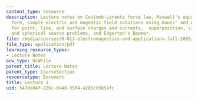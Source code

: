 ```yaml
---
content_type: resource
description: Lecture notes on Coulomb-Lorentz force law, Maxwell's equations in integral
  form, simple electric and magnetic field solutions using Gauss' and Ampere's laws
  for point, line, and surface charges and currents,  superposition, simple cylindrical
  and spherical source problems, and Edgerton's Boomer.
file: /media/courses/6-013-electromagnetics-and-applications-fall-2005/547de84f22bc0a4035f4a285cd385afc_lec1.pdf
file_type: application/pdf
learning_resource_types:
- Lecture Notes
ocw_type: OCWFile
parent_title: Lecture Notes
parent_type: CourseSection
resourcetype: Document
title: Lecture 1
uid: 547de84f-22bc-0a40-35f4-a285cd385afc
---
```


